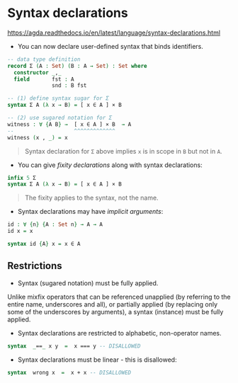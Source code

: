 # Syntax declarations

https://agda.readthedocs.io/en/latest/language/syntax-declarations.html

* You can now declare user-defined syntax that binds identifiers.

```agda hs
-- data type definition
record Σ (A : Set) (B : A → Set) : Set where
  constructor _,_
  field       fst : A
              snd : B fst

-- (1) define syntax sugar for Σ
syntax Σ A (λ x → B) = [ x ∈ A ] × B

-- (2) use sugared notation for Σ
witness : ∀ {A B} →  [ x ∈ A ] × B  → A
--                   ^^^^^^^^^^^^^
witness (x , _) = x
```

>Syntax declaration for `Σ` above implies `x` is in scope in `B` but not in `A`.



* You can give *fixity declarations* along with syntax declarations:

```agda hs
infix 5 Σ
syntax Σ A (λ x → B) = [ x ∈ A ] × B
```

>The fixity applies to the syntax, not the name.


* Syntax declarations may have *implicit arguments*:

```agda hs
id : ∀ {n} {A : Set n} → A → A
id x = x

syntax id {A} x = x ∈ A
```

## Restrictions

* Syntax (sugared notation) must be fully applied.

Unlike mixfix operators that can be referenced unapplied (by referring to the entire name, underscores and all), or partially applied (by replacing only some of the underscores by arguments), a syntax (instance) must be fully applied.


* Syntax declarations are restricted to alphabetic, non-operator names.

```agda hs
syntax  _==_ x y  =  x === y -- DISALLOWED
```


* Syntax declarations must be linear - this is disallowed:

```agda hs
syntax  wrong x  =  x + x -- DISALLOWED
```
